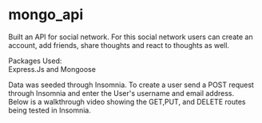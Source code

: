 # mongo_api


  Built an API for social network. For this social network users can create an account, add friends, share thoughts and react to thoughts as well.
  
  Packages Used:
  <br>
  Express.Js and Mongoose
<br> 

Data was seeded through Insomnia. To create a user send a POST request through Insomnia and enter the User's username and email address.
<br>
Below is a walkthrough video showing the GET,PUT, and DELETE routes being tested in Insomnia.
